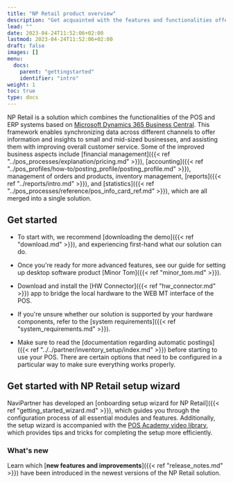 ```yaml
---
title: "NP Retail product overview"
description: "Get acquainted with the features and functionalities offered by the NP Retail solution for POS systems."
lead: ""
date: 2023-04-24T11:52:06+02:00
lastmod: 2023-04-24T11:52:06+02:00
draft: false
images: []
menu:
  docs:
    parent: "gettingstarted"
    identifier: "intro"
weight: 1
toc: true
type: docs
---
```


NP Retail is a solution which combines the functionalities of the POS and ERP systems based on [Microsoft Dynamics 365 Business Central](https://learn.microsoft.com/en-us/dynamics365/business-central/). This framework enables synchronizing data across different channels to offer information and insights to small and mid-sized businesses, and assisting them with improving overall customer service. Some of the improved business aspects include [financial management]({{< ref "../pos_processes/explanation/pricing.md" >}}), [accounting]({{< ref "../pos_profiles/how-to/posting_profile/posting_profile.md" >}}), management of orders and products, inventory management, [reports]({{< ref "../reports/intro.md" >}}), and [statistics]({{< ref "../pos_processes/reference/pos_info_card_ref.md" >}}), which are all merged into a single solution. 

## Get started

- To start with, we recommend [downloading the demo]({{< ref "download.md" >}}), and experiencing first-hand what our solution can do.

- Once you're ready for more advanced features, see our guide for setting up desktop software product [Minor Tom]({{< ref "minor_tom.md" >}}).
 
- Download and install the [HW Connector]({{< ref "hw_connector.md" >}}) app to bridge the local hardware to the WEB MT interface of the POS.

- If you're unsure whether our solution is supported by your hardware components, refer to the [system requirements]({{< ref "system_requirements.md" >}}).

- Make sure to read the [documentation regarding automatic postings]({{< ref "../../partner/inventory_setup/index.md" >}}) before starting to use your POS. There are certain options that need to be configured in a particular way to make sure everything works properly.

## Get started with NP Retail setup wizard 

NaviPartner has developed an [onboarding setup wizard for NP Retail]({{< ref "getting_started_wizard.md" >}}), which guides you through the configuration process of all essential modules and features. Additionally, the setup wizard is accompanied with the [POS Academy video library](https://www.youtube.com/@NaviPartnerKbh), which provides tips and tricks for completing the setup more efficiently.

### What's new

Learn which [**new features and improvements**]({{< ref "release_notes.md" >}}) have been introduced in the newest versions of the NP Retail solution.